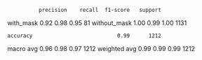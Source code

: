               precision    recall  f1-score   support

   with_mask       0.92      0.98      0.95        81
without_mask       1.00      0.99      1.00      1131

    accuracy                           0.99      1212
   macro avg       0.96      0.98      0.97      1212
weighted avg       0.99      0.99      0.99      1212